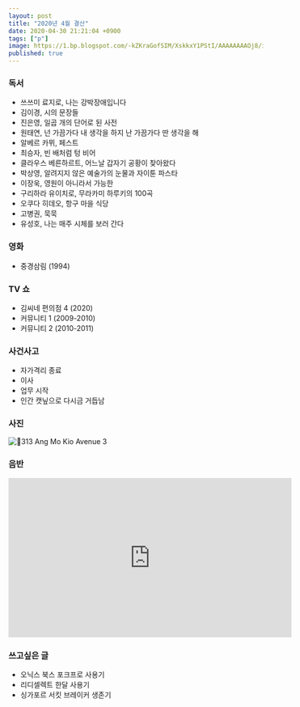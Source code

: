 ```yaml
---
layout: post
title: "2020년 4월 결산"
date: 2020-04-30 21:21:04 +0900
tags: ["p"]
image: https://1.bp.blogspot.com/-kZKraGofSIM/XskkxY1PStI/AAAAAAAAOj8/iPks-lDaILAXj8ahcKJxCfisv3YnMD8QACLcBGAsYHQ/s1600/96273556-1641-4F70-A327-DFEC2CCE6EBE.jpg
published: true
---
```


### 독서
- 쓰쓰미 료지로, 나는 강박장애입니다 
- 김이경, 시의 문장들 
- 진은영, 일곱 개의 단어로 된 사전 
- 원태연, 넌 가끔가다 내 생각을 하지 난 가끔가다 딴 생각을 해 
- 알베르 카뮈, 페스트 
- 최승자, 빈 배처럼 텅 비어 
- 클라우스 베른하르트, 어느날 갑자기 공황이 찾아왔다 
- 박상영, 알려지지 않은 예술가의 눈물과 자이툰 파스타 
- 이장욱, 영원이 아니라서 가능한 
- 구리하라 유이치로, 무라카미 하루키의 100곡 
- 오쿠다 히데오, 항구 마을 식당 
- 고병권, 묵묵 
- 유성호, 나는 매주 시체를 보러 간다 


### 영화
- 중경삼림 (1994)


### TV 쇼
- 김씨네 편의점 4 (2020)
- 커뮤니티 1 (2009-2010)
- 커뮤니티 2 (2010-2011)


### 사건사고
- 자가격리 종료
- 이사
- 업무 시작
- 인간 캣닢으로 다시금 거듭남


### 사진
![📍313 Ang Mo Kio Avenue 3](https://1.bp.blogspot.com/-kZKraGofSIM/XskkxY1PStI/AAAAAAAAOj8/iPks-lDaILAXj8ahcKJxCfisv3YnMD8QACLcBGAsYHQ/s1600/96273556-1641-4F70-A327-DFEC2CCE6EBE.jpg)


### 음반
<iframe width="560" height="315" src="https://www.youtube.com/embed/cBOp9z94m_M" frameborder="0" allow="accelerometer; autoplay; encrypted-media; gyroscope; picture-in-picture" allowfullscreen></iframe>


### 쓰고싶은 글
- 오닉스 북스 포크프로 사용기
- 리디셀렉트 한달 사용기
- 싱가포르 서킷 브레이커 생존기